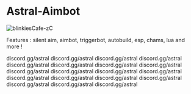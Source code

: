 # Astral-Aimbot

![blinkiesCafe-zC](https://github.com/astralaim/Astral-Aimbot/assets/143351399/dd152e23-6d96-4a52-93a5-3c9ff182ff61)

Features : silent aim, aimbot, triggerbot, autobuild, esp, chams, lua and more !

discord.gg/astral
discord.gg/astral
discord.gg/astral
discord.gg/astral
discord.gg/astral
discord.gg/astral
discord.gg/astral
discord.gg/astral
discord.gg/astral
discord.gg/astral
discord.gg/astral
discord.gg/astral
discord.gg/astral
discord.gg/astral
discord.gg/astral
discord.gg/astral
discord.gg/astral
discord.gg/astral
discord.gg/astral
